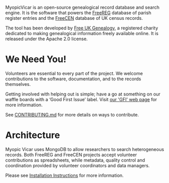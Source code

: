 MyopicVicar is an open-source genealogical record database and search engine.  It is the 
software that powers the [FreeREG](https://www.freereg.org.uk) database of parish register 
entries and the [FreeCEN](https://freecen2.freecen.org.uk) database of UK census records.

The tool has been developed by [Free UK Genealogy](https://www.freeukgenealogy.org.uk/), a 
registered charity dedicated to making genealogical information freely available online.
It is released under the Apache 2.0 license.

# We Need You!
Volunteers are essential to every part of the project. We welcome contributions to the 
software, documentation, and to the records themselves.

Getting involved with helping out is simple; have a go at something on our waffle boards with a ‘Good First Issue’ label. Visit <a href="https://www.freeukgenealogy.org.uk/about/volunteer/tech-volunteering-opportunities/good-first-issue-volunteer">our 'GFI' web page</a> for more information.

See [CONTRIBUTING.md](CONTRIBUTING.md) for more details on ways to contribute. 


# Architecture

Myopic Vicar uses MongoDB to allow researchers to search heterogeneous records.  Both FreeREG and FreeCEN projects accept volunteer contributions as spreadsheets, while metadata, quality control and coordination provided by volunteer coordinators and data managers.   



Please see <a href="https://docs.google.com/document/d/11n5F9WB9WA9BgZwj1QDJf2OdZOPO1-jkdY1cXOU-AHE/edit#heading=h.acid0fo1ifql">Installation Instructions</a> for more information.
